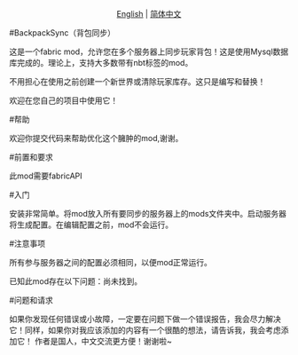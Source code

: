<p align="center">
    <a href="readme.md.md">English</a> |
    <a href="readmezh.md.md">简体中文</a> 
</p>

#BackpackSync（背包同步）

这是一个fabric mod，允许您在多个服务器上同步玩家背包！这是使用Mysql数据库完成的。理论上，支持大多数带有nbt标签的mod。

不用担心在使用之前创建一个新世界或清除玩家库存。这只是编写和替换！

欢迎在您自己的项目中使用它！



#帮助

欢迎你提交代码来帮助优化这个臃肿的mod,谢谢。

#前置和要求

此mod需要fabricAPI

#入门

安装非常简单。将mod放入所有要同步的服务器上的mods文件夹中。启动服务器将生成配置。在编辑配置之前，mod不会运行。


#注意事项

所有参与服务器之间的配置必须相同，以便mod正常运行。

已知此mod存在以下问题：尚未找到。

#问题和请求

如果你发现任何错误或小故障，一定要在问题下做一个错误报告，我会尽力解决它！同样，如果你对我应该添加的内容有一个很酷的想法，请告诉我，我会考虑添加它！
作者是国人，中文交流更方便！谢谢啦~